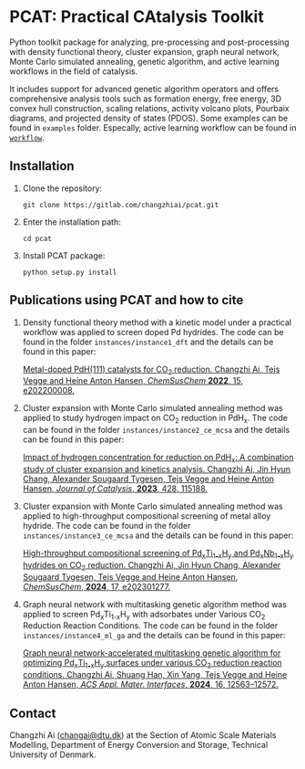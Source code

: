 # PCAT: **P**ractical **CA**talysis **T**oolkit

Python toolkit package for analyzing, pre-processing and post-processing with density functional theory, cluster expansion, graph neural network, Monte Carlo simulated annealing, genetic algorithm, and active learning workflows in the field of catalysis. 


It includes support for advanced genetic algorithm operators and offers comprehensive analysis tools such as formation energy, free energy, 3D convex hull construction, scaling relations, activity volcano plots, Pourbaix diagrams, and projected density of states (PDOS). Some examples can be found in `examples` folder. Especally, active learning workflow can be found in [`workflow`](https://github.com/changzhiai/pcat/tree/master/instances/instance4_ml_ga/workflow).


## Installation

1. Clone the repository:

    `git clone https://gitlab.com/changzhiai/pcat.git`

2. Enter the installation path: 

    `cd pcat`

3. Install PCAT package:

   `python setup.py install`

## Publications using PCAT and how to cite

1. Density functional theory method with a kinetic model under a practical workflow was applied to screen doped Pd hydrides. The code can be found in the folder `instances/instance1_dft` and the details can be found in this paper:


    [Metal-doped PdH(111) catalysts for CO<sub>2</sub> reduction. Changzhi Ai, Tejs Vegge and Heine Anton Hansen, _ChemSusChem_ **2022**, 15, e202200008.](https://doi.org/10.1002/cssc.202200008)


2. Cluster expansion with Monte Carlo simulated annealing method was applied to study hydrogen impact on CO<sub>2</sub> reduction in PdH<sub>x</sub>. The code can be found in the folder `instances/instance2_ce_mcsa` and the details can be found in this paper: 

    [Impact of hydrogen concentration for reduction on PdH<sub>x</sub>: A combination study of cluster expansion and kinetics analysis. Changzhi Ai, Jin Hyun Chang, Alexander Sougaard Tygesen, Tejs Vegge and Heine Anton Hansen, _Journal of Catalysis_, **2023**, 428, 115188.](https://doi.org/10.1016/j.jcat.2023.115188)

3. Cluster expansion with Monte Carlo simulated annealing method was applied to high-throughput compositional screening of metal alloy hydride. The code can be found in the folder `instances/instance3_ce_mcsa` and the details can be found in this paper:

    [High-throughput compositional screening of Pd<sub>x</sub>Ti<sub>1-x</sub>H<sub>y</sub> and Pd<sub>x</sub>Nb<sub>1-x</sub>H<sub>y</sub> hydrides on CO<sub>2</sub> reduction. Changzhi Ai, Jin Hyun Chang, Alexander Sougaard Tygesen, Tejs Vegge and Heine Anton Hansen, _ChemSusChem_, **2024**, 17, e202301277.](https://doi.org/10.1002/cssc.202301277)

4. Graph neural network with multitasking genetic algorithm method was applied to screen Pd<sub>x</sub>Ti<sub>1-x</sub>H<sub>y</sub> with adsorbates under Various CO<sub>2</sub> Reduction Reaction Conditions. The code can be found in the folder `instances/instance4_ml_ga` and the details can be found in this paper:

    [Graph neural network-accelerated multitasking genetic algorithm for optimizing Pd<sub>x</sub>Ti<sub>1-x</sub>H<sub>y</sub> surfaces under various CO<sub>2</sub> reduction reaction conditions. Changzhi Ai, Shuang Han, Xin Yang, Tejs Vegge and Heine Anton Hansen, _ACS Appl. Mater. Interfaces_, **2024**, 16, 12563–12572.](https://doi.org/10.1021/acsami.3c18734)

## Contact
Changzhi Ai (changai@dtu.dk) at the Section of Atomic Scale Materials Modelling, Department of Energy Conversion and Storage, Technical University of Denmark.
